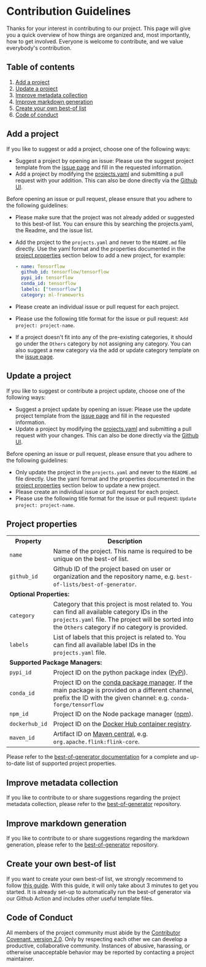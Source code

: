 <!-- markdownlint-disable MD024 -->

# Contribution Guidelines

Thanks for your interest in contributing to our project. This page will give you a quick overview of how things are organized and, most importantly, how to get involved. Everyone is welcome to contribute, and we value everybody's contribution.

## Table of contents

1. [Add a project](#add-a-project)
2. [Update a project](#update-a-project)
3. [Improve metadata collection](#improve-metadata-collection)
4. [Improve markdown generation](#improve-markdown-generation)
5. [Create your own best-of list](#improve-markdown-generation)
6. [Code of conduct](#code-of-conduct)

## Add a project

If you like to suggest or add a project, choose one of the following ways:

- Suggest a project by opening an issue: Please use the suggest project template from the [issue page](https://github.com/ml-tooling/best-of-ml-python/issues/new/choose) and fill in the requested information.
- Add a project by modifying the [projects.yaml](https://github.com/ml-tooling/best-of-ml-python/blob/main/projects.yaml) and submitting a pull request with your addition. This can also be done directly via the [Github UI](https://github.com/ml-tooling/best-of-ml-python/edit/main/projects.yaml).

Before opening an issue or pull request, please ensure that you adhere to the following guidelines:

- Please make sure that the project was not already added or suggested to this best-of list. You can ensure this by searching the projects.yaml, the Readme, and the issue list.
- Add the project to the `projects.yaml` and never to the `README.md` file directly. Use the yaml format and the properties documented in the [project properties](#project-properties) section below to add a new project, for example:

  ```yaml
  - name: Tensorflow
    github_id: tensorflow/tensorflow
    pypi_id: tensorflow
    conda_id: tensorflow
    labels: ["tensorflow"]
    category: ml-frameworks
  ```
- Please create an individual issue or pull request for each project.
- Please use the following title format for the issue or pull request: `Add project: project-name`.
- If a project doesn't fit into any of the pre-existing categories, it should go under the `Others` category by not assigning any category. You can also suggest a new category via the add or update category template on the [issue page](https://github.com/ml-tooling/best-of-ml-python/issues/new/choose).

## Update a project

If you like to suggest or contribute a project update, choose one of the following ways:

- Suggest a project update by opening an issue: Please use the update project template from the [issue page](https://github.com/ml-tooling/best-of-ml-python/issues/new/choose) and fill in the requested information.
- Update a project by modifying the [projects.yaml](https://github.com/ml-tooling/best-of-ml-python/blob/main/projects.yaml) and submitting a pull request with your changes. This can also be done directly via the [Github UI](https://github.com/ml-tooling/best-of-ml-python/edit/main/projects.yaml).

Before opening an issue or pull request, please ensure that you adhere to the following guidelines:

- Only update the project in the `projects.yaml` and never to the `README.md` file directly. Use the yaml format and the properties documented in the [project properties](#project-properties) section below to update a new project.
- Please create an individual issue or pull request for each project.
- Please use the following title format for the issue or pull request: `Update project: project-name`.

## Project properties

<table>
    <tr>
        <th>Property</th>
        <th>Description</th>
    </tr>
    <tr>
        <td><code>name</code></td>
        <td>Name of the project. This name is required to be unique on the best-of list.</td>
    </tr>
    <tr>
        <td><code>github_id</code></td>
        <td>Github ID of the project based on user or organization and the repository name, e.g. <code>best-of-lists/best-of-generator</code>.</td>
    </tr>
    <tr>
        <td colspan="2"><b>Optional Properties:</b></td>
    </tr>
    <tr>
        <td><code>category</code></td>
        <td>Category that this project is most related to. You can find all available category IDs in the <code>projects.yaml</code> file. The project will be sorted into the <code>Others</code> category if no category is provided.</td>
    </tr>
    <tr>
        <td><code>labels</code></td>
        <td>List of labels that this project is related to. You can find all available label IDs in the <code>projects.yaml</code> file.</td>
    </tr>
    <tr>
        <td colspan="2"><b>Supported Package Managers:</b></td>
    </tr>
    <tr>
        <td><code>pypi_id</code></td>
        <td>Project ID on the python package index (<a href="https://pypi.org">PyPi</a>).</td>
    </tr>
    <tr>
        <td><code>conda_id</code></td>
        <td>Project ID on the <a href="https://anaconda.org">conda package manager</a>. If the main package is provided on a different channel, prefix the ID with the given channel: e.g. <code>conda-forge/tensorflow</code></td>
    </tr>
    <tr>
        <td><code>npm_id</code></td>
        <td>Project ID on the Node package manager (<a href="https://www.npmjs.com">npm</a>).</td>
    </tr>
    <tr>
        <td><code>dockerhub_id</code></td>
        <td>Project ID on the <a href="https://hub.docker.com">Docker Hub container registry</a>. </td>
    </tr>
    <tr>
        <td><code>maven_id</code></td>
        <td>Artifact ID on <a href="https://mvnrepository.com">Maven central</a>, e.g. <code>org.apache.flink:flink-core</code>. </td>
    </tr>
</table>

Please refer to the [best-of-generator documentation](https://github.com/best-of-lists/best-of-generator#project-properties) for a complete and up-to-date list of supported project properties.

## Improve metadata collection

If you like to contribute to or share suggestions regarding the project metadata collection, please refer to the [best-of-generator](https://github.com/best-of-lists/best-of-generator) repository.

## Improve markdown generation

If you like to contribute to or share suggestions regarding the markdown generation, please refer to the [best-of-generator](https://github.com/best-of-lists/best-of-generator) repository.

## Create your own best-of list

If you want to create your own best-of list, we strongly recommend to follow [this guide](https://github.com/best-of-lists/best-of/blob/main/create-best-of-list.md). With this guide, it will only take about 3 minutes to get you started. It is already set-up to automatically run the best-of generator via our Github Action and includes other useful template files.

## Code of Conduct

All members of the project community must abide by the [Contributor Covenant, version 2.0](./.github/CODE_OF_CONDUCT.md). Only by respecting each other we can develop a productive, collaborative community. Instances of abusive, harassing, or otherwise unacceptable behavior may be reported by contacting a project maintainer.
